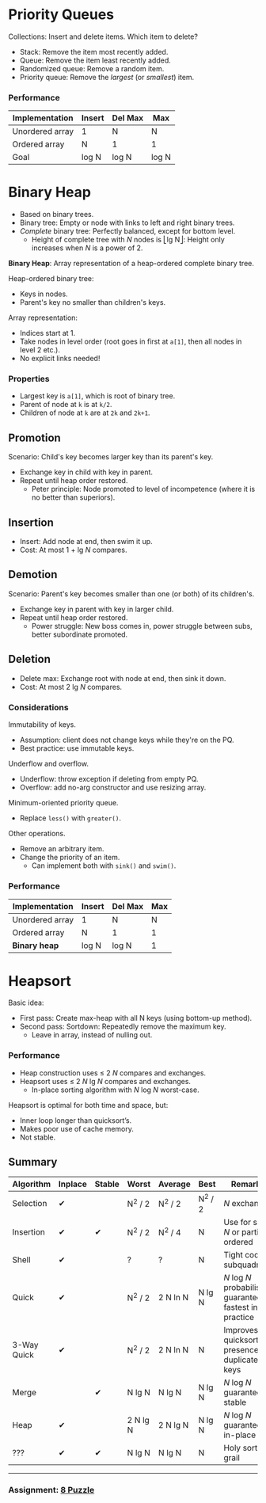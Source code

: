 # Priority Queues
Collections: Insert and delete items. Which item to delete?
- Stack: Remove the item most recently added.
- Queue: Remove the item least recently added.
- Randomized queue: Remove a random item.
- Priority queue: Remove the *largest* (or *smallest*) item.

### Performance
Implementation | Insert | Del Max | Max
--- | --- | --- | ---
Unordered array | 1 | N | N
Ordered array | N | 1 | 1
Goal | log N | log N | log N

# Binary Heap
- Based on binary trees.
- Binary tree: Empty or node with links to left and right binary trees.
- *Complete* binary tree: Perfectly balanced, except for bottom level.
  - Height of complete tree with *N* nodes is ⎣lg N⎦: Height only increases when *N* is a power of 2.

**Binary Heap**: Array representation of a heap-ordered complete binary tree.

Heap-ordered binary tree:
- Keys in nodes.
- Parent's key no smaller than children's keys.

Array representation:
- Indices start at 1.
- Take nodes in level order (root goes in first at `a[1]`, then all nodes in level 2 etc.).
- No explicit links needed!

### Properties
- Largest key is `a[1]`, which is root of binary tree.
- Parent of node at `k` is at `k/2`.
- Children of node at `k` are at `2k` and `2k+1`.

## Promotion
Scenario: Child's key becomes larger key than its parent's key.
- Exchange key in child with key in parent.
- Repeat until heap order restored.
  - Peter principle: Node promoted to level of incompetence (where it is no better than superiors).

## Insertion
- Insert: Add node at end, then swim it up.
- Cost: At most 1 + lg *N* compares.

## Demotion
Scenario: Parent's key becomes smaller than one (or both) of its children's.
- Exchange key in parent with key in larger child.
- Repeat until heap order restored.
  - Power struggle: New boss comes in, power struggle between subs, better subordinate promoted.

## Deletion
- Delete max: Exchange root with node at end, then sink it down.
- Cost: At most 2 lg *N* compares.

### Considerations
Immutability of keys.
- Assumption: client does not change keys while they're on the PQ.
- Best practice: use immutable keys.

Underflow and overflow.
- Underflow: throw exception if deleting from empty PQ.
- Overflow: add no-arg constructor and use resizing array.

Minimum-oriented priority queue.
- Replace `less()` with `greater()`.

Other operations.
- Remove an arbitrary item.
- Change the priority of an item.
  - Can implement both with `sink()` and `swim()`.

### Performance
Implementation | Insert | Del Max | Max
--- | --- | --- | ---
Unordered array | 1 | N | N
Ordered array | N | 1 | 1
**Binary heap** | log N | log N | 1

# Heapsort
Basic idea:
- First pass: Create max-heap with all N keys (using bottom-up method).
- Second pass: Sortdown: Repeatedly remove the maximum key.
  - Leave in array, instead of nulling out.

### Performance
- Heap construction uses ≤ 2 *N* compares and exchanges.
- Heapsort uses ≤ 2 *N* lg *N* compares and exchanges.
  - In-place sorting algorithm with *N* log *N* worst-case.

Heapsort is optimal for both time and space, but:
- Inner loop longer than quicksort’s.
- Makes poor use of cache memory.
- Not stable.

## Summary
Algorithm | Inplace | Stable | Worst | Average | Best | Remarks
--- | --- | --- | --- | --- | --- | ---
Selection | ✔ | | N<sup>2</sup> / 2 | N<sup>2</sup> / 2 | N<sup>2</sup> / 2 | *N* exchanges
Insertion | ✔ | ✔ | N<sup>2</sup> / 2 | N<sup>2</sup> / 4 | N | Use for small *N* or partially ordered
Shell | ✔ | | ? | ? | N | Tight code, subquadratic
Quick | ✔ | | N<sup>2</sup> / 2 | 2 N ln N | N lg N | *N* log *N* probabilistic guarantee; fastest in practice
3-Way Quick | ✔ | | N<sup>2</sup> / 2 | 2 N ln N | N | Improves quicksort in presence of duplicate keys
Merge | | ✔ | N lg N | N lg N | N lg N | *N* log *N* guarantee, stable
Heap | ✔ |  | 2 N lg N | 2 N lg N | N lg N | *N* log *N* guarantee, in-place
??? | ✔ | ✔ | N lg N | N lg N | N | Holy sorting grail

---

### Assignment: [8 Puzzle](8-puzzle/)
